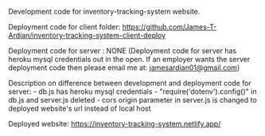 Development code for inventory-tracking-system website.

Deployment code for client folder: https://github.com/James-T-Ardian/inventory-tracking-system-client-deploy

Deployment code for server : NONE (Deployment code for server has heroku mysql credentials out in the open. If an employer wants 
                            the server deployment code then please email me at: jamesardian01@gmail.com)

Description on difference between development and deployment code for server: - db.js has heroku mysql credentials
                                                                              - "require('dotenv').config()" in db.js and server.js deleted
                                                                              - cors origin parameter in server.js is changed to deployed website's url instead of local host 

Deployed website: https://inventory-tracking-system.netlify.app/